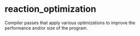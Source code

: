 # reaction_optimization

Compiler passes that apply various optimizations to improve the performance and/or size of the program.